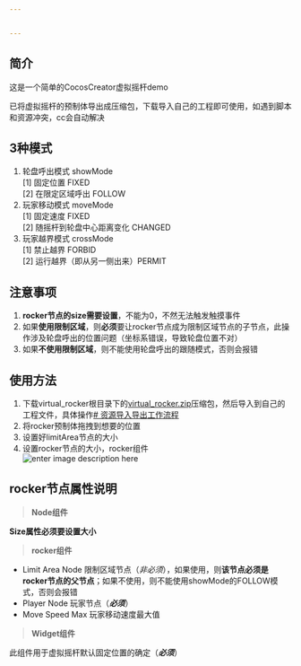 ```yaml
---


---
```


<h2 id="简介">简介</h2>
<p>这是一个简单的CocosCreator虚拟摇杆demo</p>
<p>已将虚拟摇杆的预制体导出成压缩包，下载导入自己的工程即可使用，如遇到脚本和资源冲突，cc会自动解决</p>
<h2 id="种模式">3种模式</h2>
<ol>
<li>轮盘呼出模式 showMode<br>
[1] 固定位置 FIXED<br>
[2] 在限定区域呼出 FOLLOW</li>
<li>玩家移动模式 moveMode<br>
[1] 固定速度 FIXED<br>
[2] 随摇杆到轮盘中心距离变化 CHANGED</li>
<li>玩家越界模式 crossMode<br>
[1] 禁止越界 FORBID<br>
[2] 运行越界（即从另一侧出来）PERMIT</li>
</ol>
<h2 id="注意事项">注意事项</h2>
<ol>
<li><strong>rocker节点的size需要设置</strong>，不能为0，不然无法触发触摸事件</li>
<li>如果<strong>使用限制区域</strong>，则<strong>必须</strong>要让rocker节点成为限制区域节点的子节点，此操作涉及轮盘呼出的位置问题（坐标系错误，导致轮盘位置不对）</li>
<li>如果<strong>不使用限制区域</strong>，则不能使用轮盘呼出的跟随模式，否则会报错</li>
</ol>
<h2 id="使用方法">使用方法</h2>
<ol>
<li>下载virtual_rocker根目录下的<a href="https://github.com/1783492844/virtual_rocker/raw/master/virtual_rocker.zip">virtual_rocker.zip</a>压缩包，然后导入到自己的工程文件，具体操作<a href="https://docs.cocos.com/creator/manual/zh/asset-workflow/import-export.html"># 资源导入导出工作流程</a></li>
<li>将rocker预制体拖拽到想要的位置</li>
<li>设置好limitArea节点的大小</li>
<li>设置rocker节点的大小，rocker组件<br>
<img src="https://lh3.googleusercontent.com/Sy60GXiKaBAFt3E9fsXDruc69FFX0YQS5m7Jkk5F3hrkP9RZJdgG4kUiSHZ4oMNpLI9lQSLl97zb" alt="enter image description here" title="rocker属性"></li>
</ol>
<h2 id="rocker节点属性说明">rocker节点属性说明</h2>
<blockquote>
<p><strong>Node组件</strong></p>
</blockquote>
<p><strong>Size属性必须要设置大小</strong></p>
<blockquote>
<p><strong>rocker组件</strong></p>
</blockquote>
<ul>
<li>Limit Area Node 限制区域节点（<em>非必须</em>），如果使用，则<strong>该节点必须是rocker节点的父节点</strong>；如果不使用，则不能使用showMode的FOLLOW模式，否则会报错</li>
<li>Player Node 玩家节点（<em><strong>必须</strong></em>）</li>
<li>Move Speed Max 玩家移动速度最大值</li>
</ul>
<blockquote>
<p><strong>Widget组件</strong></p>
</blockquote>
<p>此组件用于虚拟摇杆默认固定位置的确定（<em><strong>必须</strong></em>）</p>

